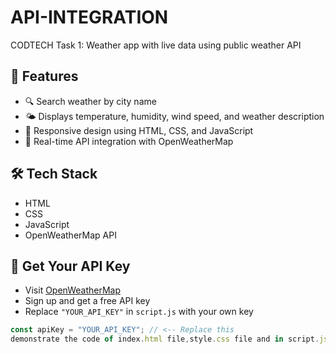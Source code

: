 # API-INTEGRATION
CODTECH Task 1: Weather app with live data using public weather API
## 📌 Features

- 🔍 Search weather by city name
- 🌤️ Displays temperature, humidity, wind speed, and weather description
- 📱 Responsive design using HTML, CSS, and JavaScript
- 🔗 Real-time API integration with OpenWeatherMap
## 🛠️ Tech Stack

- HTML
- CSS
- JavaScript
- OpenWeatherMap API
## 🔑 Get Your API Key

- Visit [OpenWeatherMap](https://openweathermap.org/api)
- Sign up and get a free API key
- Replace `"YOUR_API_KEY"` in `script.js` with your own key
```javascript
const apiKey = "YOUR_API_KEY"; // <-- Replace this
demonstrate the code of index.html file,style.css file and in script.js you need you add the given api code 
